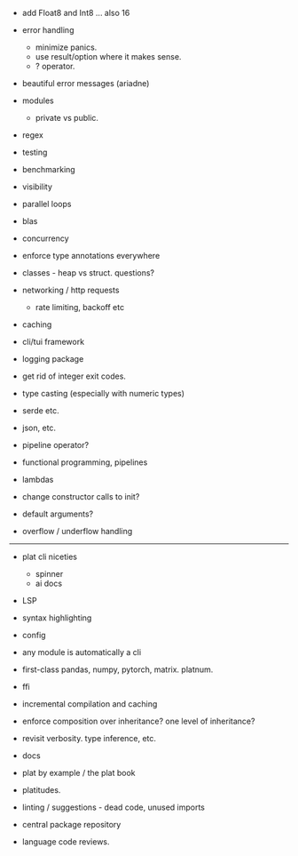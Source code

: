 * add Float8 and Int8 ... also 16

* error handling
  * minimize panics. 
  * use result/option where it makes sense. 
  * ? operator. 
* beautiful error messages (ariadne)
* modules
  * private vs public. 
* regex
* testing
* benchmarking
* visibility 
* parallel loops
* blas
* concurrency
* enforce type annotations everywhere
* classes - heap vs struct. questions? 
* networking / http requests
  * rate limiting, backoff etc
* caching
* cli/tui framework
* logging package
* get rid of integer exit codes. 
* type casting (especially with numeric types)
* serde etc. 
* json, etc. 
* pipeline operator? 
* functional programming, pipelines
* lambdas 
* change constructor calls to init? 
* default arguments? 
* overflow / underflow handling 

--- 
* plat cli niceties
  * spinner
  * ai docs
* LSP
* syntax highlighting
* config 
* any module is automatically a cli
* first-class pandas, numpy, pytorch, matrix. platnum. 
* ffi
* incremental compilation and caching 
* enforce composition over inheritance? one level of inheritance? 
* revisit verbosity. type inference, etc. 
* docs
* plat by example / the plat book
* platitudes. 
* linting / suggestions - dead code, unused imports
* central package repository

* language code reviews. 
